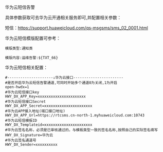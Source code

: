 华为云短信告警

具体参数获取可去华为云开通相关服务即可,并配置相关参数：

短信：https://support.huaweicloud.com/qs-msgsms/sms_02_0001.html

华为云短信模版配置可参考：

`模版类型:通知类`

`模版内容:运维告警:${TXT_66}`

华为云短信相关配置：

```
#---------------------↓华为云接口-----------------------
#是否开启华为云短信告警通道,可同时开始多个通道0为关闭,1为开启
open-hwdx=1
#华为云短信接口key
HWY_DX_APP_Key=xxxxxxxxxxxxxxxxxxxxxx
#华为云短信接口Secret
HWY_DX_APP_Secret=xxxxxxxxxxxxxxxxxxxxxx
#华为云APP接入地址(端口接口地址)
HWY_DX_APP_Url=https://rtcsms.cn-north-1.myhuaweicloud.com:10743
#华为云短信模板ID
HWY_DX_Templateid=xxxxxxxxxxxxxxxxxxxxxx
#华为云签名名称，必须是已审核通过的，与模板类型一致的签名名称,按照自己的实际签名填写
HWY_DX_Signature=华为云
#华为云签名通道号
HWY_DX_Sender=xxxxxxxxxx
```